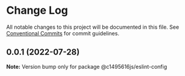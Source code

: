 # Change Log

All notable changes to this project will be documented in this file.
See [Conventional Commits](https://conventionalcommits.org) for commit guidelines.

## 0.0.1 (2022-07-28)

**Note:** Version bump only for package @c1495616js/eslint-config
